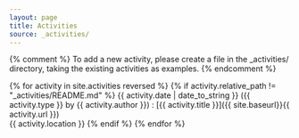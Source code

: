 ```yaml
---
layout: page
title: Activities
source: _activities/
---
```


{% comment %}
  To add a new activity, please create a file in the _activities/
  directory, taking the existing activities as examples.
{% endcomment %}

{% for activity in site.activities reversed %}
 {% if activity.relative_path != "_activities/README.md" %}
  {{ activity.date | date_to_string }} ({{ activity.type }} by {{ activity.author }})
  : [{{ activity.title }}]({{ site.baseurl}}{{ activity.url }})<br>
  {{ activity.location }}
 {% endif %}
{% endfor %}
